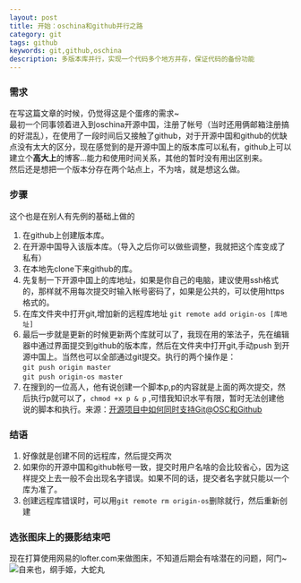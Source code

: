 ```yaml
---
layout: post
title: 开始：oschina和github并行之路
category: git
tags: github
keywords: git,github,oschina
description: 多版本库并行，实现一个代码多个地方并存，保证代码的备份功能
---  
```

### 需求  
在写这篇文章的时候，仍觉得这是个蛋疼的需求~  
最初一个同事领着进入到oschina开源中国，注册了帐号（当时还用俩邮箱注册搞的好混乱），在使用了一段时间后又接触了github，对于开源中国和github的优缺点没有太大的区分，现在感觉到的是开源中国上的版本库可以私有，github上可以建立个**高大上**的博客...能力和使用时间关系，其他的暂时没有用出区别来。  
然后还是想把一个版本分存在两个站点上，不为啥，就是想这么做。  

### 步骤  
这个也是在别人有先例的基础上做的  
1. 在github上创建版本库。  
2. 在开源中国导入该版本库。（导入之后你可以做些调整，我就把这个库变成了私有）  
3. 在本地先clone下来github的库。
4. 先复制一下开源中国上的库地址，如果是你自己的电脑，建议使用ssh格式的，那样就不用每次提交时输入帐号密码了，如果是公共的，可以使用https格式的。  
5. 在库文件夹中打开git,增加新的远程库地址  `git remote add origin-os [库地址]`
6. 最后一步就是更新的时候更新两个库就可以了，我现在用的笨法子，先在编辑器中通过界面提交到github的版本库，然后在文件夹中打开git,手动push 到开源中国上。当然也可以全部通过git提交。执行的两个操作是：  
 `git push origin master`  
 `git push origin-os master`  
7. 在搜到的一位高人，他有说创建一个脚本p,p的内容就是上面的两次提交，然后执行p就可以了，`chmod +x p & p` ,可惜我知识水平有限，暂时无法创建他说的脚本和执行。来源：[开源项目中如何同时支持Git@OSC和Github](http://my.oschina.net/apdplat/blog/415849 "开源项目中如何同时支持Git@OSC和Github")  

### 结语  
1. 好像就是创建不同的远程库，然后提交两次
2. 如果你的开源中国和github帐号一致，提交时用户名啥的会比较省心，因为这样提交上去一般不会出现名字错误。如果不同的话，提交者名字就只能以一个库为准了。
3. 创建远程库错误时，可以用`git remote rm origin-os`删除就行，然后重新创建  

### 选张图床上的摄影结束吧
现在打算使用网易的lofter.com来做图床，不知道后期会有啥潜在的问题，阿门~  
![自来也，纲手姬，大蛇丸](http://imglf0.nosdn.127.net/img/Wk9RdWc3UUVnQWI3ZVkrSnd3TW5zZFpLMWkrYlpEK2RGR2gzbmVPbE1JRUhJKzBZS2ZkMDd3PT0.jpg?imageView&thumbnail=1680x0&quality=96&stripmeta=0&type=jpg)